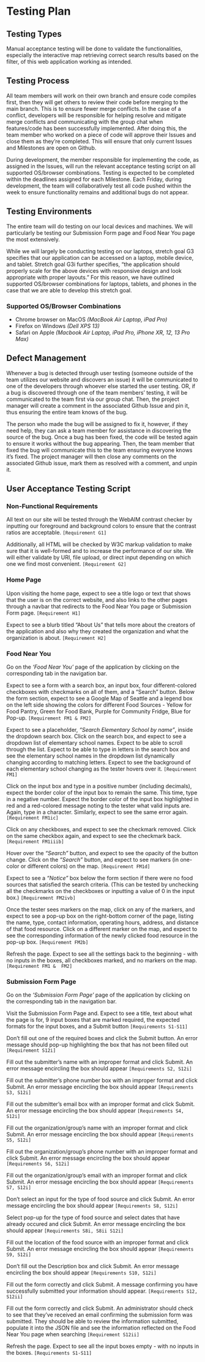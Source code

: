 # Testing Plan
## Testing Types
Manual acceptance testing will be done to validate the functionalities, especially the interactive map retrieving correct search results based on the filter,  of this web application working as intended.

## Testing Process
All team members will work on their own branch and ensure code compiles first, then they will get others to review their code before merging to the main branch. This is to ensure fewer merge conflicts. In the case of a conflict, developers will be responsible for helping resolve and mitigate merge conflicts and communicating with the group chat when features/code has been successfully implemented. After doing this, the team member who worked on a piece of code will approve their Issues and close them as they’re completed. This will ensure that only current Issues and Milestones are open on Github.
 
During development, the member responsible for implementing the code, as assigned in the Issues, will run the relevant acceptance testing script on all supported OS/browser combinations. Testing is expected to be completed within the deadlines assigned for each Milestone. Each Friday, during development, the team will collaboratively test all code pushed within the week to ensure functionality remains and additional bugs do not appear.

## Testing Environments
The entire team will do testing on our local devices and machines. We will particularly be testing our Submission Form page and Food Near You page the most extensively.
 
While we will largely be conducting testing on our laptops, stretch goal G3 specifies that our application can be accessed on a laptop, mobile device, and tablet. Stretch goal G3i further specifies, “the application should properly scale for the above devices with responsive design and look appropriate with proper layouts.” For this reason, we have outlined supported OS/browser combinations for laptops, tablets, and phones in the case that we are able to develop this stretch goal.
 
### Supported OS/Browser Combinations
- Chrome browser on MacOS _(MacBook Air Laptop, iPad Pro)_
- Firefox on Windows _(Dell XPS 13)_
- Safari on Apple _(Macbook Air Laptop, iPad Pro, iPhone XR, 12, 13 Pro Max)_

## Defect Management
Whenever a bug is detected through user testing (someone outside of the team utilizes our website and discovers an issue) it will be communicated to one of the developers through whoever else started the user testing. OR, if a bug is discovered through one of the team members’ testing, it will be communicated to the team first via our group chat. Then, the project manager will create a comment in the associated Github Issue and pin it, thus ensuring the entire team knows of the bug.
 
The person who made the bug will be assigned to fix it, however, if they need help, they can ask a team member for assistance in discovering the source of the bug. Once a bug has been fixed, the code will be tested again to ensure it works without the bug appearing. Then, the team member that fixed the bug will communicate this to the team ensuring everyone knows it’s fixed. The project manager will then close any comments on the associated Github issue, mark them as resolved with a comment, and unpin it.

## User Acceptance Testing Script
### Non-Functional Requirements
All text on our site will be tested through the WebAIM contrast checker by inputting our foreground and background colors to ensure that the contrast ratios are acceptable. `[Requirement G1]`
 
Additionally, all HTML will be checked by W3C markup validation to make sure that it is well-formed and to increase the performance of our site. We will either validate by URI, file upload, or direct input depending on which one we find most convenient. `[Requirement G2]`

### Home Page
Upon visiting the home page, expect to see a title logo or text that shows that the user is on the correct website, and also links to the other pages through a navbar that redirects to the Food Near You page or Submission Form page. `[Requirement H1]`
 
Expect to see a blurb titled “About Us” that tells more about the creators of the application and also why they created the organization and what the organization is about. `[Requirement H2]`

### Food Near You
Go on the _‘Food Near You’_ page of the application by clicking on the corresponding tab in the navigation bar. 
 
Expect to see a form with a search box, an input box, four different-colored checkboxes with checkmarks on all of them, and a “Search” button. Below the form section, expect to see a Google Map of Seattle and a legend box on the left side showing the colors for different Food Sources - Yellow for Food Pantry, Green for Food Bank, Purple for Community Fridge, Blue for Pop-up.  `[Requirement FM1 & FM2]`
 
Expect to see a placeholder, _“Search Elementary School by name”_, inside the dropdown search box. Click on the search box, and expect to see a dropdown list of elementary school names. Expect to be able to scroll through the list. Expect to be able to type in letters in the search box and see the elementary school names in the dropdown list dynamically changing according to matching letters. Expect to see the background of each elementary school changing as the tester hovers over it. `[Requirement FM1]`
 
Click on the input box and type in a positive number (including decimals), expect the border color of the input box to remain the same. This time, type in a negative number. Expect the border color of the input box highlighted in red and a red-colored message noting to the tester what valid inputs are. Again, type in a character. Similarly, expect to see the same error again.  `[Requirement FM1ic]`
 
Click on any checkboxes, and expect to see the checkmark removed. Click on the same checkbox again, and expect to see the checkmark back.  `[Requirement FM1iiib]`
 
Hover over the _“Search”_ button, and expect to see the opacity of the button change. Click on the _“Search”_ button, and expect to see markers (in one-color or different colors) on the map. `[Requirement FM1d]`
 
Expect to see a _“Notice”_ box below the form section if there were no food sources that satisfied the search criteria. (This can be tested by unchecking all the checkmarks on the checkboxes or inputting a value of  0 in the input box.) `[Requirement FM2ivb]`
 
Once the tester sees markers on the map, click on any of the markers, and expect to see a pop-up box on the right-bottom corner of the page, listing the name, type, contact information, operating hours, address, and distance of that food resource. Click on a different marker on the map, and expect to see the corresponding information of the newly clicked food resource in the pop-up box. `[Requirement FM2b]`
 
Refresh the page. Expect to see all the settings back to the beginning - with no inputs in the boxes, all checkboxes marked, and no markers on the map. `[Requirement FM1 &  FM2]`

### Submission Form Page
Go on the _‘Submission Form Page’_ page of the application by clicking on the corresponding tab in the navigation bar. 
 
Visit the Submission Form Page and. Expect to see a title, text about what the page is for, 9 input boxes that are marked required, the expected formats for the input boxes, and a Submit button `[Requirements S1-S11]`

Don’t fill out one of the required boxes and click the Submit button. An error message should pop-up highlighting the box that has not been filled out `[Requirement S12i]`

Fill out the submitter’s name with an improper format and click Submit. An error message encircling the box should appear `[Requirements S2, S12i]`

Fill out the submitter’s phone number box with an improper format and click Submit. An error message encircling the box should appear `[Requirements S3, S12i]`

Fill out the submitter’s email box with an improper format and click Submit. An error message encircling the box should appear `[Requirements S4, S12i]`

Fill out the organization/group’s name with an improper format and click Submit. An error message encircling the box should appear `[Requirements S5, S12i]`

Fill out the organization/group’s phone number with an improper format and click Submit. An error message encircling the box should appear `[Requirements S6, S12i]`

Fill out the organization/group’s email with an improper format and click Submit. An error message encircling the box should appear `[Requirements S7, S12i]`

Don’t select an input for the type of food source and click Submit. An error message encircling the box should appear `[Requirements S8, S12i]`

Select pop-up for the type of food source and select dates that have already occured and click Submit. An error message encircling the box should appear `[Requirements S8i, S8ii S12i]`

Fill out the location of the food source with an improper format and click Submit. An error message encircling the box should appear `[Requirements S9, S12i]`

Don’t fill out the Description box and click Submit. An error message encircling the box should appear `[Requirements S10, S12i]`

Fill out the form correctly and click Submit. A message confirming you have successfully submitted your information should appear. `[Requirements S12, S12ii]`

Fill out the form correctly and click Submit. An administrator should check to see that they’ve received an email confirming the submission form was submitted. They should be able to review the information submitted, populate it into the JSON file and see the information reflected on the Food Near You page when searching `[Requirement S12ii]`

Refresh the page. Expect to see all the input boxes empty - with no inputs in the boxes. `[Requirements S1-S11]`





